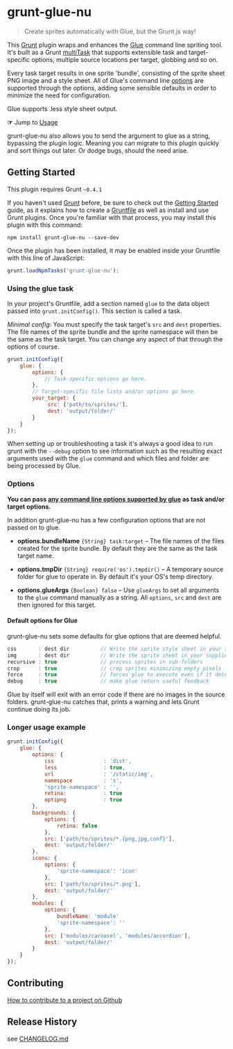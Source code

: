 # grunt-glue-nu

> Create sprites automatically with Glue, but the Grunt.js way!

This [Grunt](http://gruntjs.com/) plugin wraps and enhances the [Glue](https://github.com/jorgebastida/glue) command line
spriting tool. It's built as a Grunt [multiTask](http://gruntjs.com/configuring-tasks#task-configuration-and-targets)
that supports extensible task and target-specific options, multiple source locations per target, globbing and so on.

Every task target results in one sprite 'bundle', consisting of the sprite sheet PNG image and a style sheet.
All of Glue's command line [options](http://glue.readthedocs.org/en/latest/options.html) are supported through the
options, adding some sensible defaults in order to minimize the need for configuration.

Glue supports .less style sheet output.

**☞** Jump to [Usage](#using-the-glue-task)

grunt-glue-nu also allows you to send the argument to glue as a string, bypassing the plugin logic. Meaning you can
migrate to this plugin quickly and sort things out later. Or dodge bugs, should the need arise.


## Getting Started
This plugin requires Grunt `~0.4.1`

If you haven't used [Grunt](http://gruntjs.com/) before, be sure to check out the [Getting Started](http://gruntjs.com/getting-started) guide, as it explains how to create a [Gruntfile](http://gruntjs.com/sample-gruntfile) as well as install and use Grunt plugins. Once you're familiar with that process, you may install this plugin with this command:

```shell
npm install grunt-glue-nu --save-dev
```

Once the plugin has been installed, it may be enabled inside your Gruntfile with this line of JavaScript:

```js
grunt.loadNpmTasks('grunt-glue-nu');
```


### Using the glue task

In your project's Gruntfile, add a section named `glue` to the data object passed into `grunt.initConfig()`. This
section is called a task.

*Minimal config*: You must specify the task target's `src` and `dest` properties.
The file names of the sprite bundle and the sprite namespace will then be the same as the task target. You can change
any aspect of that through the options of course.

```js
grunt.initConfig({
	glue: {
		options: {
			// Task-specific options go here.
		},
		// Target-specific file lists and/or options go here.
		your_target: {
			 src: ['path/to/sprites/'],
			 dest: 'output/folder/'
		}
	}
});
```

When setting up or troubleshooting a task it's always a good idea to run grunt with the `--debug` option to see
information such as the resulting exact arguments used with the `glue` command and which files and folder are being
processed by Glue.

### Options

**You can pass [any command line options supported by glue](http://glue.readthedocs.org/en/latest/options.html) as task
and/or target options.**

In addition grunt-glue-nu has a few configuration options that are not passed on to glue.

- **options.bundleName** `{String} task:target` – The file names of the files created for the sprite bundle. By default they are the same as the task target name.

- **options.tmpDir** `{String} require('os').tmpdir()` – A temporary source folder for glue to operate in. By default it's your OS's temp directory.

- **options.glueArgs** `{Boolean} false` – Use `glueArgs` to set all arguments to the `glue` command manually as a string. All `options`, `src` and `dest` are
	then ignored for this target. 


#### Default options for Glue

grunt-glue-nu sets some defaults for glue options that are deemed helpful.

```js
css       : dest dir          // Write the sprite style sheet in your supplied dest
img       : dest dir          // Write the sprite sheet in your supplied dest
recursive : true              // process sprites in sub-folders
crop      : true              // crop sprites minimizing empty pixels
force     : true              // forces glue to execute even if it detects no changes in the input
debug     : true              // make glue return useful feedback
```

Glue by itself will exit with an error code if there are no images in the source folders. grunt-glue-nu catches that, prints a
warning and lets Grunt continue doing its job. 

### Longer usage example

```js
grunt.initConfig({
	glue: {
		options: {
			css                : 'dist',
			less               : true,
			url                : '/static/img',
			namespace          : 's',
			'sprite-namespace' : '',
			retina:            : true
			optipng            : true
		},
		backgrounds: {
			options: {
				retina: false
			},
			src: ['path/to/sprites/*.{png,jpg,conf}'],
			dest: 'output/folder/'
		},
		icons: {
			options: {
				'sprite-namespace': 'icon'
			},
			src: ['path/to/sprites/*.png'],
			dest: 'output/folder/'
		},
		modules: {
			options: {
				bundleName: 'module'
				'sprite-namespace': ''
			},
			src: ['modules/carousel', 'modules/accordion'],
			dest: 'output/folder/'
		}
	}
});
```

## Contributing
[How to contribute to a project on Github](https://gist.github.com/MarcDiethelm/7303312)

## Release History
see [CHANGELOG.md](CHANGELOG.md)



